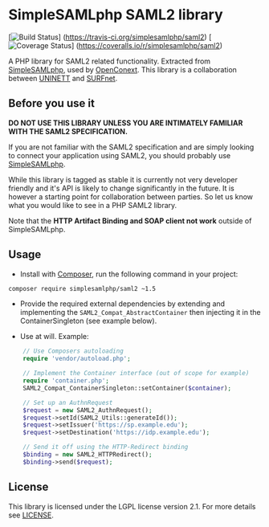 SimpleSAMLphp SAML2 library
===========================
[![Build Status](https://travis-ci.org/simplesamlphp/saml2.png?branch=feature/fix-build)]
(https://travis-ci.org/simplesamlphp/saml2) [![Coverage Status](https://img.shields.io/coveralls/simplesamlphp/saml2.svg)]
(https://coveralls.io/r/simplesamlphp/saml2)


A PHP library for SAML2 related functionality. Extracted from [SimpleSAMLphp](http://www.simplesamlphp.org),
used by [OpenConext](http://www.openconext.org).
This library is a collaboration between [UNINETT](http://uninett.no) and [SURFnet](http://surfnet.nl).


Before you use it
-----------------
**DO NOT USE THIS LIBRARY UNLESS YOU ARE INTIMATELY FAMILIAR WITH THE SAML2 SPECIFICATION.**

If you are not familiar with the SAML2 specification and are simply looking to connect your application using SAML2,
you should probably use [SimpleSAMLphp](http://www.simplesamlphp.org).

While this library is tagged as stable it is currently not very developer friendly and it's API is likely to change
significantly in the future. It is however a starting point for collaboration between parties.
So let us know what you would like to see in a PHP SAML2 library.

Note that the **HTTP Artifact Binding and SOAP client not work** outside of SimpleSAMLphp.


Usage
-----

* Install with [Composer](http://getcomposer.org/doc/00-intro.md), run the following command in your project:

```bash
composer require simplesamlphp/saml2 ~1.5
```

* Provide the required external dependencies by extending and implementing the ```SAML2_Compat_AbstractContainer```
  then injecting it in the ContainerSingleton (see example below).

* Use at will.
Example:
```php
    // Use Composers autoloading
    require 'vendor/autoload.php';

    // Implement the Container interface (out of scope for example)
    require 'container.php';
    SAML2_Compat_ContainerSingleton::setContainer($container);

    // Set up an AuthnRequest
    $request = new SAML2_AuthnRequest();
    $request->setId(SAML2_Utils::generateId());
    $request->setIssuer('https://sp.example.edu');
    $request->setDestination('https://idp.example.edu');

    // Send it off using the HTTP-Redirect binding
    $binding = new SAML2_HTTPRedirect();
    $binding->send($request);
```

License
-------
This library is licensed under the LGPL license version 2.1.
For more details see [LICENSE](https://raw.github.com/simplesamlphp/saml2/master/LICENSE).
